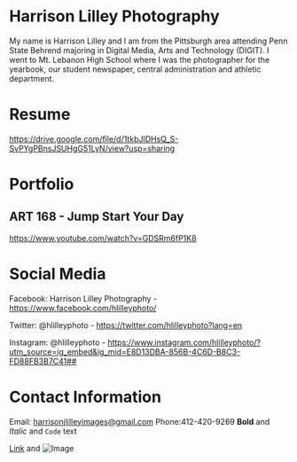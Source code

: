 # Harrison Lilley Photography
My name is Harrison Lilley and I am from the Pittsburgh area attending Penn State Behrend majoring in Digital Media, Arts and Technology (DIGIT). I went to Mt. Lebanon High School where I was the photographer for the yearbook, our student newspaper, central administration and athletic department.

# Resume

https://drive.google.com/file/d/1tkbJIDHsQ_S-SvPYgPBnsJSUHgG51LyN/view?usp=sharing

# Portfolio
## ART 168 - Jump Start Your Day

https://www.youtube.com/watch?v=GDSRm6fP1K8

# Social Media

Facebook: Harrison Lilley Photography - https://www.facebook.com/hlilleyphoto/

Twitter: @hlilleyphoto - https://twitter.com/hlilleyphoto?lang=en

Instagram: @hlilleyphoto - https://www.instagram.com/hlilleyphoto/?utm_source=ig_embed&ig_mid=E8D13DBA-856B-4C6D-B8C3-FD88FB3B7C41## 

# Contact Information

Email: harrisonjlilleyimages@gmail.com
Phone:412-420-9269
**Bold** and _Italic_ and `Code` text

[Link](url) and ![Image](src)
